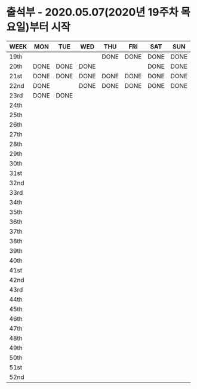 # 출석부 - 2020.05.07(2020년 19주차 목요일)부터 시작

WEEK | MON  | TUE  | WED  | THU  | FRI  | SAT  | SUN
---- | ---- | ---- | ---- | ---- | ---- | ---- | ----
19th |      |      |      | DONE | DONE | DONE | DONE
20th | DONE | DONE | DONE |      |      | DONE | DONE
21st | DONE | DONE | DONE | DONE | DONE | DONE | DONE
22nd | DONE |      | DONE | DONE | DONE | DONE | DONE
23rd | DONE | DONE |      |      |      |      |
24th |      |      |      |      |      |      |     
25th |      |      |      |      |      |      |     
26th |      |      |      |      |      |      |     
27th |      |      |      |      |      |      |     
28th |      |      |      |      |      |      |     
29th |      |      |      |      |      |      |     
30th |      |      |      |      |      |      |     
31st |      |      |      |      |      |      |     
32nd |      |      |      |      |      |      |     
33rd |      |      |      |      |      |      |     
34th |      |      |      |      |      |      |     
35th |      |      |      |      |      |      |     
36th |      |      |      |      |      |      |     
37th |      |      |      |      |      |      |     
38th |      |      |      |      |      |      |     
39th |      |      |      |      |      |      |     
40th |      |      |      |      |      |      |     
41st |      |      |      |      |      |      |     
42nd |      |      |      |      |      |      |     
43rd |      |      |      |      |      |      |     
44th |      |      |      |      |      |      |     
45th |      |      |      |      |      |      |     
46th |      |      |      |      |      |      |     
47th |      |      |      |      |      |      |     
48th |      |      |      |      |      |      |     
49th |      |      |      |      |      |      |     
50th |      |      |      |      |      |      |     
51st |      |      |      |      |      |      |     
52nd |      |      |      |      |      |      |     
